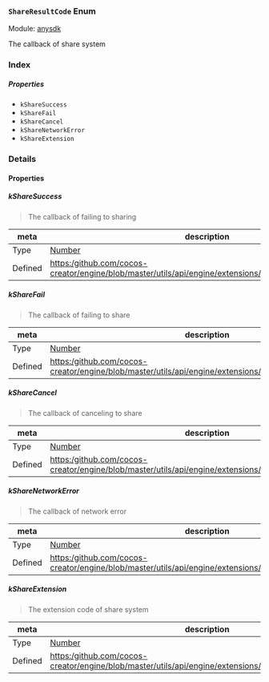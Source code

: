 ### `ShareResultCode` Enum



Module: [anysdk](../modules/anysdk.md)




The callback of share system

### Index

##### Properties

  - `kShareSuccess`
  - `kShareFail`
  - `kShareCancel`
  - `kShareNetworkError`
  - `kShareExtension`

### Details

#### Properties


##### kShareSuccess

> The callback of failing to sharing

| meta | description |
|------|-------------|
| Type | <a href="https://developer.mozilla.org/en/JavaScript/Reference/Global_Objects/Number" class="crosslink external" target="_blank">Number</a> |
| Defined | [https:/github.com/cocos-creator/engine/blob/master/utils/api/engine/extensions/anysdk/jsb_anysdk.js:2318](https:/github.com/cocos-creator/engine/blob/master/utils/api/engine/extensions/anysdk/jsb_anysdk.js#L2318) |



##### kShareFail

> The callback of failing to share

| meta | description |
|------|-------------|
| Type | <a href="https://developer.mozilla.org/en/JavaScript/Reference/Global_Objects/Number" class="crosslink external" target="_blank">Number</a> |
| Defined | [https:/github.com/cocos-creator/engine/blob/master/utils/api/engine/extensions/anysdk/jsb_anysdk.js:2325](https:/github.com/cocos-creator/engine/blob/master/utils/api/engine/extensions/anysdk/jsb_anysdk.js#L2325) |



##### kShareCancel

> The callback of canceling to share

| meta | description |
|------|-------------|
| Type | <a href="https://developer.mozilla.org/en/JavaScript/Reference/Global_Objects/Number" class="crosslink external" target="_blank">Number</a> |
| Defined | [https:/github.com/cocos-creator/engine/blob/master/utils/api/engine/extensions/anysdk/jsb_anysdk.js:2332](https:/github.com/cocos-creator/engine/blob/master/utils/api/engine/extensions/anysdk/jsb_anysdk.js#L2332) |



##### kShareNetworkError

> The callback of network error

| meta | description |
|------|-------------|
| Type | <a href="https://developer.mozilla.org/en/JavaScript/Reference/Global_Objects/Number" class="crosslink external" target="_blank">Number</a> |
| Defined | [https:/github.com/cocos-creator/engine/blob/master/utils/api/engine/extensions/anysdk/jsb_anysdk.js:2339](https:/github.com/cocos-creator/engine/blob/master/utils/api/engine/extensions/anysdk/jsb_anysdk.js#L2339) |



##### kShareExtension

> The extension code of share system

| meta | description |
|------|-------------|
| Type | <a href="https://developer.mozilla.org/en/JavaScript/Reference/Global_Objects/Number" class="crosslink external" target="_blank">Number</a> |
| Defined | [https:/github.com/cocos-creator/engine/blob/master/utils/api/engine/extensions/anysdk/jsb_anysdk.js:2346](https:/github.com/cocos-creator/engine/blob/master/utils/api/engine/extensions/anysdk/jsb_anysdk.js#L2346) |


